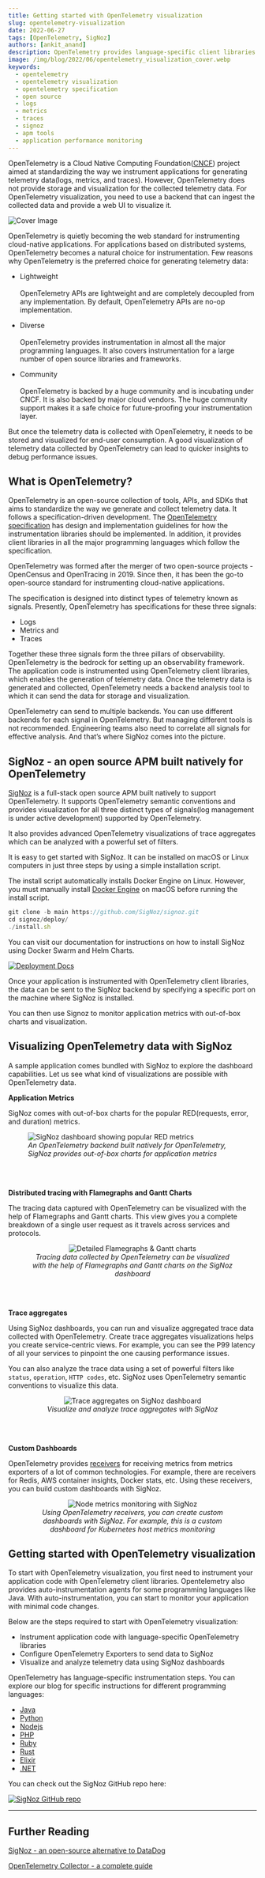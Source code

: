 ```yaml
---
title: Getting started with OpenTelemetry visualization
slug: opentelemetry-visualization
date: 2022-06-27
tags: [OpenTelemetry, SigNoz]
authors: [ankit_anand]
description: OpenTelemetry provides language-specific client libraries to instrument application code for generating telemetry data. You can then use a backend analysis tool to visualize the collected OpenTelemetry data. In this article, we will see what types of OpenTelemetry visualizations are possible and how to use a backend analysis tool for OpenTelemetry visualization...
image: /img/blog/2022/06/opentelemetry_visualization_cover.webp
keywords:
  - opentelemetry
  - opentelemetry visualization
  - opentelemetry specification
  - open source
  - logs
  - metrics
  - traces
  - signoz
  - apm tools
  - application performance monitoring
---
```


<head>
  <link rel="canonical" href="https://signoz.io/blog/opentelemetry-visualization/"/>
  <title>Getting started with OpenTelemetry visualization</title>
</head>

OpenTelemetry is a Cloud Native Computing Foundation(<a href = "https://www.cncf.io/" rel="noopener noreferrer nofollow" target="_blank">CNCF</a>) project aimed at standardizing the way we instrument applications for generating telemetry data(logs, metrics, and traces). However, OpenTelemetry does not provide storage and visualization for the collected telemetry data. For OpenTelemetry visualization, you need to use a backend that can ingest the collected data and provide a web UI to visualize it.

<!--truncate-->

![Cover Image](/img/blog/2022/06/opentelemetry_visualization_cover.webp)

OpenTelemetry is quietly becoming the web standard for instrumenting cloud-native applications. For applications based on distributed systems, OpenTelemetry becomes a natural choice for instrumentation. Few reasons why OpenTelemetry is the preferred choice for generating telemetry data:

- Lightweight<br></br>
OpenTelemetry APIs are lightweight and are completely decoupled from any implementation. By default, OpenTelemetry APIs are no-op implementation.

- Diverse<br></br>
OpenTelemetry provides instrumentation in almost all the major programming languages. It also covers instrumentation for a large number of open source libraries and frameworks.

- Community<br></br>
OpenTelemetry is backed by a huge community and is incubating under CNCF. It is also backed by major cloud vendors. The huge community support makes it a safe choice for future-proofing your instrumentation layer.

But once the telemetry data is collected with OpenTelemetry, it needs to be stored and visualized for end-user consumption. A good visualization of telemetry data collected by OpenTelemetry can lead to quicker insights to debug performance issues.

## What is OpenTelemetry?

OpenTelemetry is an open-source collection of tools, APIs, and SDKs that aims to standardize the way we generate and collect telemetry data. It follows a specification-driven development. The <a href = "https://github.com/open-telemetry/opentelemetry-specification" rel="noopener noreferrer nofollow" target="_blank">OpenTelemetry specification</a> has design and implementation guidelines for how the instrumentation libraries should be implemented. In addition, it provides client libraries in all the major programming languages which follow the specification.

OpenTelemetry was formed after the merger of two open-source projects - OpenCensus and OpenTracing in 2019. Since then, it has been the go-to open-source standard for instrumenting cloud-native applications.

The specification is designed into distinct types of telemetry known as signals. Presently, OpenTelemetry has specifications for these three signals:

- Logs
- Metrics and
- Traces

Together these three signals form the three pillars of observability. OpenTelemetry is the bedrock for setting up an observability framework. The application code is instrumented using OpenTelemetry client libraries, which enables the generation of telemetry data. Once the telemetry data is generated and collected, OpenTelemetry needs a backend analysis tool to which it can send the data for storage and visualization.

OpenTelemetry can send to multiple backends. You can use different backends for each signal in OpenTelemetry. But managing different tools is not recommended. Engineering teams also need to correlate all signals for effective analysis. And that’s where SigNoz comes into the picture.

## SigNoz - an open source APM built natively for OpenTelemetry

[SigNoz](https://signoz.io/) is a full-stack open source APM built natively to support OpenTelemetry. It supports OpenTelemetry semantic conventions and provides visualization for all three distinct types of signals(log management is under active development) supported by OpenTelemetry.

It also provides advanced OpenTelemetry visualizations of trace aggregates which can be analyzed with a powerful set of filters.

It is easy to get started with SigNoz. It can be installed on macOS or Linux computers in just three steps by using a simple installation script.

The install script automatically installs Docker Engine on Linux. However, you must manually install [Docker Engine](https://docs.docker.com/engine/install/) on macOS before running the install script.

```jsx
git clone -b main https://github.com/SigNoz/signoz.git
cd signoz/deploy/
./install.sh
```

You can visit our documentation for instructions on how to install SigNoz using Docker Swarm and Helm Charts.

[![Deployment Docs](/img/blog/common/deploy_docker_documentation.webp)](https://signoz.io/docs/install/docker/?utm_source=blog&utm_medium=opentelemetry_visualization)

Once your application is instrumented with OpenTelemetry client libraries, the data can be sent to the SigNoz backend by specifying a specific port on the machine where SigNoz is installed.

You can then use Signoz to monitor application metrics with out-of-box charts and visualization.

## Visualizing OpenTelemetry data with SigNoz

A sample application comes bundled with SigNoz to explore the dashboard capabilities. Let us see what kind of visualizations are possible with OpenTelemetry data.

**Application Metrics**

SigNoz comes with out-of-box charts for the popular RED(requests, error, and duration) metrics. 

<figure data-zoomable>
    <img src="/img/blog/common/signoz_charts_application_metrics.webp" alt="SigNoz dashboard showing popular RED metrics"/>
    <figcaption><i>An OpenTelemetry backend built natively for OpenTelemetry, SigNoz provides out-of-box charts for application metrics</i></figcaption>
</figure>

<br></br>

**Distributed tracing with Flamegraphs and Gantt Charts**

The tracing data captured with OpenTelemetry can be visualized with the help of Flamegraphs and Gantt charts. This view gives you a complete breakdown of a single user request as it travels across services and protocols.

<figure data-zoomable align='center'>
    <img src="/img/blog/common/signoz_flamegraphs.webp" alt="Detailed Flamegraphs & Gantt charts"/>
    <figcaption><i>Tracing data collected by OpenTelemetry can be visualized with the help of Flamegraphs and Gantt charts on the SigNoz dashboard</i></figcaption>
</figure>

<br></br>

**Trace aggregates**

Using SigNoz dashboards, you can run and visualize aggregated trace data collected with OpenTelemetry. Create trace aggregates visualizations helps you create service-centric views. For example, you can see the P99 latency of all your services to pinpoint the one causing performance issues.

You can also analyze the trace data using a set of powerful filters like `status`, `operation`, `HTTP codes`, etc. SigNoz uses OpenTelemetry semantic conventions to visualize this data.

<figure data-zoomable align='center'>
    <img src="/img/blog/common/trace_filter_apply_aggregates.webp" alt="Trace aggregates on SigNoz dashboard"/>
    <figcaption><i>Visualize  and analyze trace aggregates with SigNoz</i></figcaption>
</figure>

<br></br>

**Custom Dashboards**

OpenTelemetry provides [receivers](https://github.com/open-telemetry/opentelemetry-collector-contrib/tree/main/receiver) for receiving metrics from metrics exporters of a lot of common technologies. For example, there are receivers for Redis, AWS container insights, Docker stats, etc. Using these receivers, you can build custom dashboards with SigNoz.

<figure data-zoomable align='center'>
    <img src="/img/blog/2022/06/k8s_node_monitoring.webp" alt="Node metrics monitoring with SigNoz"/>
    <figcaption><i>Using OpenTelemetry receivers, you can create custom dashboards with SigNoz. For example, this is a custom dashboard for Kubernetes host metrics monitoring</i></figcaption>
</figure>



## Getting started with OpenTelemetry visualization

To start with OpenTelemetry visualization, you first need to instrument your application code with OpenTelemetry client libraries. Opentelemetry also provides auto-instrumentation agents for some programming languages like Java. With auto-instrumentation, you can start to monitor your application with minimal code changes.

Below are the steps required to start with OpenTelemetry visualization:

- Instrument application code with language-specific OpenTelemetry libraries
- Configure OpenTelemetry Exporters to send data to SigNoz
- Visualize and analyze telemetry data using SigNoz dashboards

OpenTelemetry has language-specific instrumentation steps. You can explore our blog for specific instructions for different programming languages:

- [Java](https://signoz.io/blog/opentelemetry-spring-boot/)
- [Python](https://signoz.io/blog/opentelemetry-django/)
- [Nodejs](https://signoz.io/opentelemetry/nodejs/)
- [PHP](https://signoz.io/blog/opentelemetry-php/)
- [Ruby](https://signoz.io/blog/opentelemetry-ruby/)
- [Rust](https://signoz.io/blog/opentelemetry-rust/)
- [Elixir](https://signoz.io/blog/opentelemetry-elixir/)
- [.NET](https://signoz.io/blog/opentelemetry-dotnet/)

You can check out the SigNoz GitHub repo here:

[![SigNoz GitHub repo](/img/blog/common/signoz_github.webp)](https://github.com/SigNoz/signoz)

---

## Further Reading

[SigNoz - an open-source alternative to DataDog](https://signoz.io/blog/open-source-datadog-alternative/)

[OpenTelemetry Collector - a complete guide](https://signoz.io/blog/opentelemetry-collector-complete-guide/)
